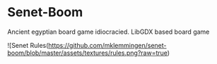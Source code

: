 # Senet-Boom
Ancient egyptian board game idiocracied. LibGDX based board game

![Senet Rules(https://github.com/mklemmingen/senet-boom/blob/master/assets/textures/rules.png?raw=true)
